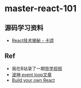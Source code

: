 # master-react-101


## 源码学习资料

* [React技术揭秘 - 卡颂](./iamkasong)

## Ref


* 我在B站录了一期[导学视频](./BV1Ki4y1u7Vr)
* [波神 event loop文章](https://mp.weixin.qq.com/s/m3a6vjp8-c9a2EYj0cDMmg)
*  [Build your own React](./build-your-own-react)
